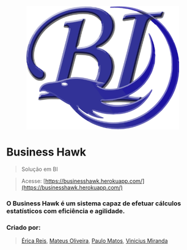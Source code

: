 <p align="center">
    <img src="app/public/imagens/logo.png" width="400">
</p>

# Business Hawk

> Solução em BI

> Acesse: [https://businesshawk.herokuapp.com/](https://businesshawk.herokuapp.com/)


### O Business Hawk é um sistema capaz de efetuar cálculos estatísticos com eficiência e agilidade.

### Criado por:

> [Érica Reis](https://github.com/EricaReis), [Mateus Oliveira](https://github.com/mateus9785), [Paulo Matos](https://github.com/paulo-matos), [Vinicius Miranda](https://github.com/vinicius-m-cintra)
